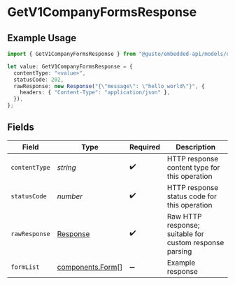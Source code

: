 # GetV1CompanyFormsResponse

## Example Usage

```typescript
import { GetV1CompanyFormsResponse } from "@gusto/embedded-api/models/operations";

let value: GetV1CompanyFormsResponse = {
  contentType: "<value>",
  statusCode: 202,
  rawResponse: new Response("{\"message\": \"hello world\"}", {
    headers: { "Content-Type": "application/json" },
  }),
};
```

## Fields

| Field                                                                 | Type                                                                  | Required                                                              | Description                                                           |
| --------------------------------------------------------------------- | --------------------------------------------------------------------- | --------------------------------------------------------------------- | --------------------------------------------------------------------- |
| `contentType`                                                         | *string*                                                              | :heavy_check_mark:                                                    | HTTP response content type for this operation                         |
| `statusCode`                                                          | *number*                                                              | :heavy_check_mark:                                                    | HTTP response status code for this operation                          |
| `rawResponse`                                                         | [Response](https://developer.mozilla.org/en-US/docs/Web/API/Response) | :heavy_check_mark:                                                    | Raw HTTP response; suitable for custom response parsing               |
| `formList`                                                            | [components.Form](../../models/components/form.md)[]                  | :heavy_minus_sign:                                                    | Example response                                                      |